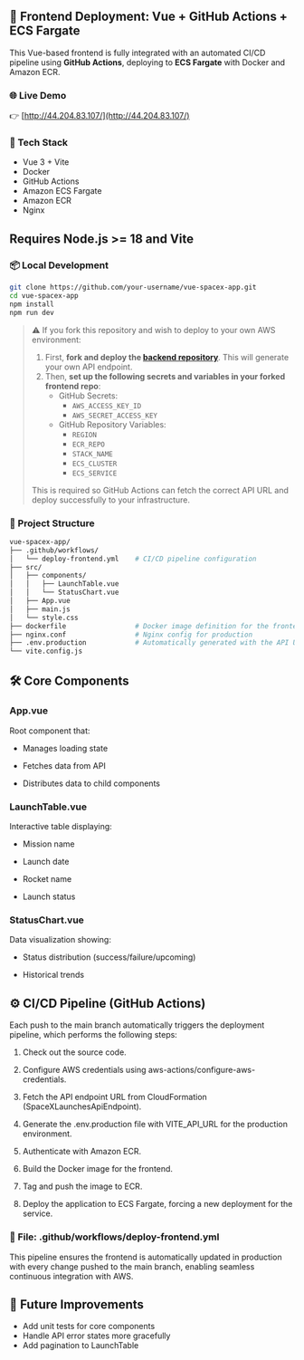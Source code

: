 ## 🚀 Frontend Deployment: Vue + GitHub Actions + ECS Fargate

This Vue-based frontend is fully integrated with an automated CI/CD pipeline using **GitHub Actions**, deploying to **ECS Fargate** with Docker and Amazon ECR.


### 🌐 Live Demo
👉 [http://44.204.83.107/](http://44.204.83.107/)


### 🧰 Tech Stack
- Vue 3 + Vite
- Docker
- GitHub Actions
- Amazon ECS Fargate
- Amazon ECR
- Nginx


## **Requires Node.js >= 18 and Vite**
### 📦 Local Development
```bash
git clone https://github.com/your-username/vue-spacex-app.git
cd vue-spacex-app
npm install
npm run dev
```
> ⚠️ If you fork this repository and wish to deploy to your own AWS environment:
> 
> 1. First, **fork and deploy the [backend repository](https://github.com/FelipeG2000/spacexback)**. This will generate your own API endpoint.
> 2. Then, **set up the following secrets and variables in your forked frontend repo**:
>    - GitHub Secrets:
>      - `AWS_ACCESS_KEY_ID`
>      - `AWS_SECRET_ACCESS_KEY`
>    - GitHub Repository Variables:
>      - `REGION`
>      - `ECR_REPO`
>      - `STACK_NAME`
>      - `ECS_CLUSTER`
>      - `ECS_SERVICE`
> 
> This is required so GitHub Actions can fetch the correct API URL and deploy successfully to your infrastructure.



### 📁 Project Structure

```bash
vue-spacex-app/
├── .github/workflows/
│   └── deploy-frontend.yml    # CI/CD pipeline configuration
├── src/
│   ├── components/
│   │   ├── LaunchTable.vue
│   │   └── StatusChart.vue
│   ├── App.vue
│   ├── main.js
│   └── style.css
├── dockerfile                 # Docker image definition for the frontend
├── nginx.conf                 # Nginx config for production
├── .env.production            # Automatically generated with the API URL
└── vite.config.js
```

## 🛠 Core Components
### App.vue
Root component that:

* Manages loading state

* Fetches data from API

* Distributes data to child components

### LaunchTable.vue
Interactive table displaying:

* Mission name

* Launch date

* Rocket name

* Launch status

### StatusChart.vue
Data visualization showing:

* Status distribution (success/failure/upcoming)

* Historical trends


## ⚙️ CI/CD Pipeline (GitHub Actions)
Each push to the main branch automatically triggers the deployment pipeline, which performs the following steps:

1. Check out the source code.

2. Configure AWS credentials using aws-actions/configure-aws-credentials.

3. Fetch the API endpoint URL from CloudFormation (SpaceXLaunchesApiEndpoint).

4. Generate the .env.production file with VITE_API_URL for the production environment.

5. Authenticate with Amazon ECR.

6. Build the Docker image for the frontend.

7. Tag and push the image to ECR.

8. Deploy the application to ECS Fargate, forcing a new deployment for the service.

### 📄 File: .github/workflows/deploy-frontend.yml

This pipeline ensures the frontend is automatically updated in production with every change pushed to the main branch, enabling seamless continuous integration with AWS.

## 🧼 Future Improvements
- Add unit tests for core components
- Handle API error states more gracefully
- Add pagination to LaunchTable
